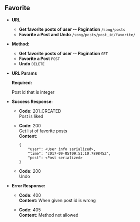 **Favorite**
----


* **URL**

  * **Get favorite posts of user -- Pagination** `/song/posts`
  * **Favorite a Post and Undo** `/song/posts/post_id/favorite/`

* **Method:**

  * **Get favorite posts of user -- Pagination** `GET`
  * **Favorite a Post** `POST`
  * **Undo** `DELETE`

*  **URL Params**

   **Required:**

   Post id that is integer

* **Success Response:**

  * **Code:** 201_CREATED <br /> Post is liked

  * **Code:** 200 <br />
    Get list of favorite posts <br />
    **Content:**
    
        {
            "user": <User info serialized>,
            "time": "2017-09-05T09:51:10.789845Z",
            "post": <Post serialized>
        }

  * **Code:** 200 <br />
    Undo


* **Error Response:**


  * **Code:** 400  <br />
    **Content:** When given post id is wrong
    
  * **Code:** 405  <br />
    **Content:** Method not allowed
